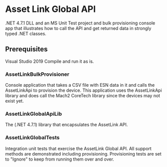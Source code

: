 # Asset Link Global API

.NET 4.7.1 DLL and an MS Unit Test project and bulk provisioning console app that illustrates how to call the API and get returned data in strongly typed .NET classes.

## Prerequisites

Visual Studio 2019
Compile and run it as is.

### AssetLinkBulkProvisioner

Console application that takes a CSV file with ESN data in it and calls the AssetLinkApi to provision the device.  This application uses the AssetLinkApi library and does call the Mach2 CoreTech library since the devices may not exist yet.

### AssetLinkGlobalApiLib

The (.NET 4.7.1) library that encapsulates the AssetLink API.

### AssetLinkGlobalTests

Integration unit tests that exercise the AssetLink Global API.  All support methods are demonstrated including provisioning.  Provisioning tests are set to "Ignore" to keep from running them over and over.
